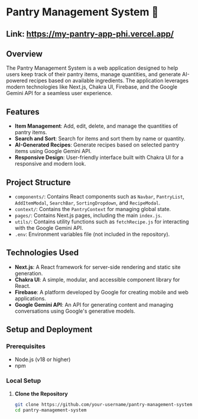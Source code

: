 # Pantry Management System 🥫

## Link: https://my-pantry-app-phi.vercel.app/

## Overview

The Pantry Management System is a web application designed to help users keep track of their pantry items, manage quantities, and generate AI-powered recipes based on available ingredients. The application leverages modern technologies like Next.js, Chakra UI, Firebase, and the Google Gemini API for a seamless user experience.


## Features

- **Item Management**: Add, edit, delete, and manage the quantities of pantry items.
- **Search and Sort**: Search for items and sort them by name or quantity.
- **AI-Generated Recipes**: Generate recipes based on selected pantry items using Google Gemini API.
- **Responsive Design**: User-friendly interface built with Chakra UI for a responsive and modern look.

## Project Structure

- `components/`: Contains React components such as `Navbar`, `PantryList`, `AddItemModal`, `SearchBar`, `SortingDropdown`, and `RecipeModal`.
- `context/`: Contains the `PantryContext` for managing global state.
- `pages/`: Contains Next.js pages, including the main `index.js`.
- `utils/`: Contains utility functions such as `fetchRecipe.js` for interacting with the Google Gemini API.
- `.env`: Environment variables file (not included in the repository).

## Technologies Used

- **Next.js**: A React framework for server-side rendering and static site generation.
- **Chakra UI**: A simple, modular, and accessible component library for React.
- **Firebase**: A platform developed by Google for creating mobile and web applications.
- **Google Gemini API**: An API for generating content and managing conversations using Google's generative models.

## Setup and Deployment

### Prerequisites

- Node.js (v18 or higher)
- npm

### Local Setup

1. **Clone the Repository**
   ```bash
   git clone https://github.com/your-username/pantry-management-system.git
   cd pantry-management-system

